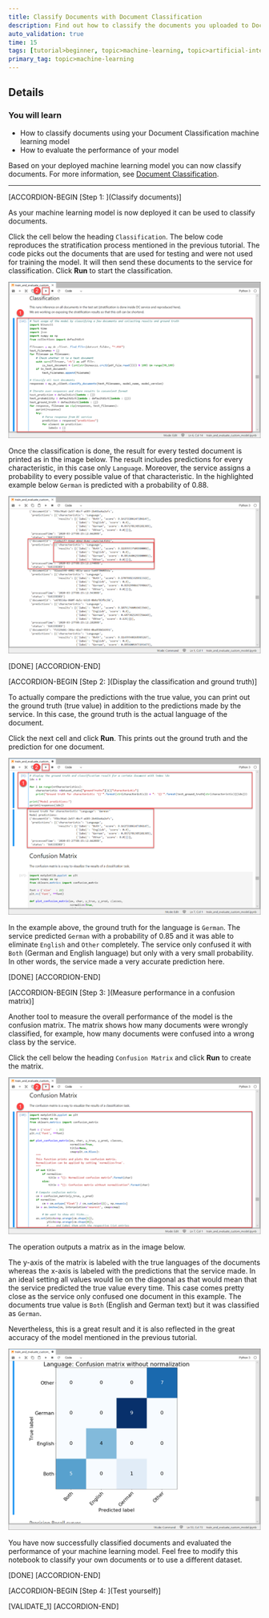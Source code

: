 ```yaml
---
title: Classify Documents with Document Classification
description: Find out how to classify the documents you uploaded to Document Classification using your machine learning model.
auto_validation: true
time: 15
tags: [tutorial>beginner, topic>machine-learning, topic>artificial-intelligence, products>sap-cloud-platform, products>sap-ai-business-services, products>document-classification, tutorial>license]
primary_tag: topic>machine-learning
---
```


## Details
### You will learn
  - How to classify documents using your Document Classification machine learning model
  - How to evaluate the performance of your model

Based on your deployed machine learning model you can now classify documents. For more information, see [Document Classification](https://help.sap.com/viewer/ca60cd2ed44f4261a3ae500234c46f37/SHIP/en-US).

---

[ACCORDION-BEGIN [Step 1: ](Classify documents)]

As your machine learning model is now deployed it can be used to classify documents.

Click the cell below the heading `Classification`. The below code reproduces the stratification process mentioned in the previous tutorial. The code picks out the documents that are used for testing and were not used for training the model. It will then send these documents to the service for classification. Click **Run** to start the classification.

![Classify Documents](classify-documents.png)

Once the classification is done, the result for every tested document is printed as in the image below. The result includes predictions for every characteristic, in this case only `Language`. Moreover, the service assigns a probability to every possible value of that characteristic. In the highlighted example below `German` is predicted with a probability of 0.88.

![Classification Results](classification-results.png)

[DONE]
[ACCORDION-END]


[ACCORDION-BEGIN [Step 2: ](Display the classification and ground truth)]

To actually compare the predictions with the true value, you can print out the ground truth (true value) in addition to the predictions made by the service. In this case, the ground truth is the actual language of the document.

Click the next cell and click **Run**. This prints out the ground truth and the prediction for one document.

![Ground Truth Comparison](ground-truth.png)

In the example above, the ground truth for the language is `German`. The service predicted `German` with a probability of 0.85 and it was able to eliminate `English` and `Other` completely. The service only confused it with `Both` (German and English language) but only with a very small probability. In other words, the service made a very accurate prediction here.

[DONE]
[ACCORDION-END]


[ACCORDION-BEGIN [Step 3: ](Measure performance in a confusion matrix)]

Another tool to measure the overall performance of the model is the confusion matrix. The matrix shows how many documents were wrongly classified, for example, how many documents were confused into a wrong class by the service.

Click the cell below the heading `Confusion Matrix` and click **Run** to create the matrix.

![Confusion Matrix](confusion-matrix.png)

The operation outputs a matrix as in the image below.

The y-axis of the matrix is labeled with the true languages of the documents whereas the x-axis is labeled with the predictions that the service made. In an ideal setting all values would lie on the diagonal as that would mean that the service predicted the true value every time. This case comes pretty close as the service only confused one document in this example. The documents true value is `Both` (English and German text) but it was classified as `German`.

Nevertheless, this is a great result and it is also reflected in the great accuracy of the model mentioned in the previous tutorial.

![Confusion Matrix Result](confusion-matrix-result.png)

You have now successfully classified documents and evaluated the performance of your machine learning model. Feel free to modify this notebook to classify your own documents or to use a different dataset.

[DONE]
[ACCORDION-END]


[ACCORDION-BEGIN [Step 4: ](Test yourself)]

[VALIDATE_1]
[ACCORDION-END]
